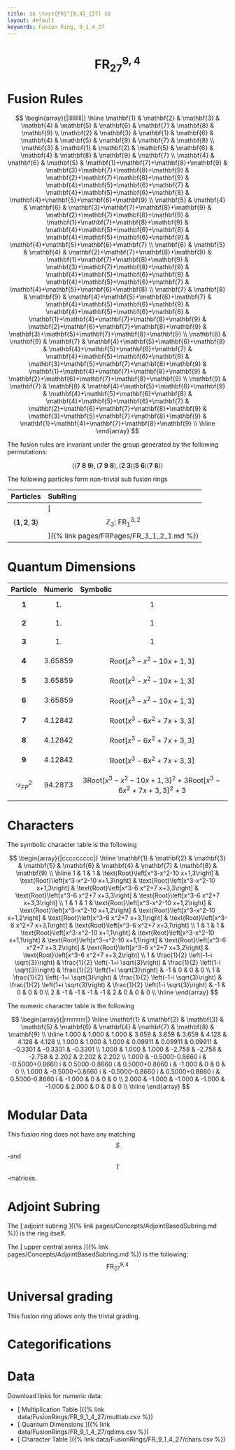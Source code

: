 ```yaml
---
title: $$ \text{FR}^{9,4}_{27} $$
layout: default
keywords: Fusion Ring, 9_1_4_27
---
```

# $$ \text{FR}^{9,4}_{27} $$


# Fusion Rules

$$
\begin{array}{|lllllllll|}
\hline
 \mathbf{1} & \mathbf{2} & \mathbf{3} & \mathbf{4} & \mathbf{5} & \mathbf{6} & \mathbf{7} & \mathbf{8} & \mathbf{9} \\
 \mathbf{2} & \mathbf{3} & \mathbf{1} & \mathbf{6} & \mathbf{4} & \mathbf{5} & \mathbf{9} & \mathbf{7} & \mathbf{8} \\
 \mathbf{3} & \mathbf{1} & \mathbf{2} & \mathbf{5} & \mathbf{6} & \mathbf{4} & \mathbf{8} & \mathbf{9} & \mathbf{7} \\
 \mathbf{4} & \mathbf{6} & \mathbf{5} & \mathbf{1}+\mathbf{7}+\mathbf{8}+\mathbf{9} & \mathbf{3}+\mathbf{7}+\mathbf{8}+\mathbf{9} & \mathbf{2}+\mathbf{7}+\mathbf{8}+\mathbf{9} & \mathbf{4}+\mathbf{5}+\mathbf{6}+\mathbf{7} & \mathbf{4}+\mathbf{5}+\mathbf{6}+\mathbf{8} & \mathbf{4}+\mathbf{5}+\mathbf{6}+\mathbf{9} \\
 \mathbf{5} & \mathbf{4} & \mathbf{6} & \mathbf{3}+\mathbf{7}+\mathbf{8}+\mathbf{9} & \mathbf{2}+\mathbf{7}+\mathbf{8}+\mathbf{9} & \mathbf{1}+\mathbf{7}+\mathbf{8}+\mathbf{9} & \mathbf{4}+\mathbf{5}+\mathbf{6}+\mathbf{8} & \mathbf{4}+\mathbf{5}+\mathbf{6}+\mathbf{9} & \mathbf{4}+\mathbf{5}+\mathbf{6}+\mathbf{7} \\
 \mathbf{6} & \mathbf{5} & \mathbf{4} & \mathbf{2}+\mathbf{7}+\mathbf{8}+\mathbf{9} & \mathbf{1}+\mathbf{7}+\mathbf{8}+\mathbf{9} & \mathbf{3}+\mathbf{7}+\mathbf{8}+\mathbf{9} & \mathbf{4}+\mathbf{5}+\mathbf{6}+\mathbf{9} & \mathbf{4}+\mathbf{5}+\mathbf{6}+\mathbf{7} & \mathbf{4}+\mathbf{5}+\mathbf{6}+\mathbf{8} \\
 \mathbf{7} & \mathbf{8} & \mathbf{9} & \mathbf{4}+\mathbf{5}+\mathbf{6}+\mathbf{7} & \mathbf{4}+\mathbf{5}+\mathbf{6}+\mathbf{9} & \mathbf{4}+\mathbf{5}+\mathbf{6}+\mathbf{8} & \mathbf{1}+\mathbf{4}+\mathbf{7}+\mathbf{8}+\mathbf{9} & \mathbf{2}+\mathbf{6}+\mathbf{7}+\mathbf{8}+\mathbf{9} & \mathbf{3}+\mathbf{5}+\mathbf{7}+\mathbf{8}+\mathbf{9} \\
 \mathbf{8} & \mathbf{9} & \mathbf{7} & \mathbf{4}+\mathbf{5}+\mathbf{6}+\mathbf{8} & \mathbf{4}+\mathbf{5}+\mathbf{6}+\mathbf{7} & \mathbf{4}+\mathbf{5}+\mathbf{6}+\mathbf{9} & \mathbf{3}+\mathbf{5}+\mathbf{7}+\mathbf{8}+\mathbf{9} & \mathbf{1}+\mathbf{4}+\mathbf{7}+\mathbf{8}+\mathbf{9} & \mathbf{2}+\mathbf{6}+\mathbf{7}+\mathbf{8}+\mathbf{9} \\
 \mathbf{9} & \mathbf{7} & \mathbf{8} & \mathbf{4}+\mathbf{5}+\mathbf{6}+\mathbf{9} & \mathbf{4}+\mathbf{5}+\mathbf{6}+\mathbf{8} & \mathbf{4}+\mathbf{5}+\mathbf{6}+\mathbf{7} & \mathbf{2}+\mathbf{6}+\mathbf{7}+\mathbf{8}+\mathbf{9} & \mathbf{3}+\mathbf{5}+\mathbf{7}+\mathbf{8}+\mathbf{9} & \mathbf{1}+\mathbf{4}+\mathbf{7}+\mathbf{8}+\mathbf{9} \\
\hline
\end{array}
$$


The fusion rules are invariant under the group generated by the following permutations:

$$ \{(\mathbf{7} \  \mathbf{8} \  \mathbf{9}), (\mathbf{7} \  \mathbf{9} \  \mathbf{8}), (\mathbf{2} \  \mathbf{3}) (\mathbf{5} \  \mathbf{6}) (\mathbf{7} \  \mathbf{8})\} $$


The following particles form non-trivial sub fusion rings

| Particles | SubRing |
| :------ | :------ |
| $$ \{\mathbf{1},\mathbf{2},\mathbf{3}\} $$ | [ $$ \mathbb{Z}_3:\ \text{FR}^{3,2}_{1} $$ ]({% link pages/FRPages/FR_3_1_2_1.md %}) |

# Quantum Dimensions

| Particle | Numeric | Symbolic |
| :------ | :------ | :------ |
| $$ \mathbf{1} $$ | $$ 1. $$ | $$ 1 $$ |
| $$ \mathbf{2} $$ | $$ 1. $$ | $$ 1 $$ |
| $$ \mathbf{3} $$ | $$ 1. $$ | $$ 1 $$ |
| $$ \mathbf{4} $$ | $$ 3.65859 $$ | $$ \text{Root}\left[x^3-x^2-10 x+1,3\right] $$ |
| $$ \mathbf{5} $$ | $$ 3.65859 $$ | $$ \text{Root}\left[x^3-x^2-10 x+1,3\right] $$ |
| $$ \mathbf{6} $$ | $$ 3.65859 $$ | $$ \text{Root}\left[x^3-x^2-10 x+1,3\right] $$ |
| $$ \mathbf{7} $$ | $$ 4.12842 $$ | $$ \text{Root}\left[x^3-6 x^2+7 x+3,3\right] $$ |
| $$ \mathbf{8} $$ | $$ 4.12842 $$ | $$ \text{Root}\left[x^3-6 x^2+7 x+3,3\right] $$ |
| $$ \mathbf{9} $$ | $$ 4.12842 $$ | $$ \text{Root}\left[x^3-6 x^2+7 x+3,3\right] $$ |
| $$ \mathcal{D}_{FP}^2 $$ | $$ 94.2873 $$ | $$ 3 \text{Root}\left[x^3-x^2-10 x+1,3\right]^2+3 \text{Root}\left[x^3-6 x^2+7 x+3,3\right]^2+3 $$ |

# Characters

The symbolic character table is the following

$$
\begin{array}{|ccccccccc|}
\hline
 \mathbf{1} & \mathbf{2} & \mathbf{3} & \mathbf{5} & \mathbf{6} & \mathbf{4} & \mathbf{7} & \mathbf{8} & \mathbf{9} \\
\hline
 1 & 1 & 1 & \text{Root}\left[x^3-x^2-10 x+1,3\right] & \text{Root}\left[x^3-x^2-10 x+1,3\right] & \text{Root}\left[x^3-x^2-10 x+1,3\right] & \text{Root}\left[x^3-6 x^2+7 x+3,3\right] & \text{Root}\left[x^3-6 x^2+7 x+3,3\right] & \text{Root}\left[x^3-6 x^2+7 x+3,3\right] \\
 1 & 1 & 1 & \text{Root}\left[x^3-x^2-10 x+1,2\right] & \text{Root}\left[x^3-x^2-10 x+1,2\right] & \text{Root}\left[x^3-x^2-10 x+1,2\right] & \text{Root}\left[x^3-6 x^2+7 x+3,1\right] & \text{Root}\left[x^3-6 x^2+7 x+3,1\right] & \text{Root}\left[x^3-6 x^2+7 x+3,1\right] \\
 1 & 1 & 1 & \text{Root}\left[x^3-x^2-10 x+1,1\right] & \text{Root}\left[x^3-x^2-10 x+1,1\right] & \text{Root}\left[x^3-x^2-10 x+1,1\right] & \text{Root}\left[x^3-6 x^2+7 x+3,2\right] & \text{Root}\left[x^3-6 x^2+7 x+3,2\right] & \text{Root}\left[x^3-6 x^2+7 x+3,2\right] \\
 1 & \frac{1}{2} \left(-1-i \sqrt{3}\right) & \frac{1}{2} \left(-1+i \sqrt{3}\right) & \frac{1}{2} \left(1-i \sqrt{3}\right) & \frac{1}{2} \left(1+i \sqrt{3}\right) & -1 & 0 & 0 & 0 \\
 1 & \frac{1}{2} \left(-1+i \sqrt{3}\right) & \frac{1}{2} \left(-1-i \sqrt{3}\right) & \frac{1}{2} \left(1+i \sqrt{3}\right) & \frac{1}{2} \left(1-i \sqrt{3}\right) & -1 & 0 & 0 & 0 \\
 2 & -1 & -1 & -1 & -1 & 2 & 0 & 0 & 0 \\
\hline
\end{array}
$$

The numeric character table is the following

$$
\begin{array}{|rrrrrrrrr|}
\hline
 \mathbf{1} & \mathbf{2} & \mathbf{3} & \mathbf{5} & \mathbf{6} & \mathbf{4} & \mathbf{7} & \mathbf{8} & \mathbf{9} \\
\hline
 1.000 & 1.000 & 1.000 & 3.659 & 3.659 & 3.659 & 4.128 & 4.128 & 4.128 \\
 1.000 & 1.000 & 1.000 & 0.09911 & 0.09911 & 0.09911 & -0.3301 & -0.3301 & -0.3301 \\
 1.000 & 1.000 & 1.000 & -2.758 & -2.758 & -2.758 & 2.202 & 2.202 & 2.202 \\
 1.000 & -0.5000-0.8660 i & -0.5000+0.8660 i & 0.5000-0.8660 i & 0.5000+0.8660 i & -1.000 & 0 & 0 & 0 \\
 1.000 & -0.5000+0.8660 i & -0.5000-0.8660 i & 0.5000+0.8660 i & 0.5000-0.8660 i & -1.000 & 0 & 0 & 0 \\
 2.000 & -1.000 & -1.000 & -1.000 & -1.000 & 2.000 & 0 & 0 & 0 \\
\hline
\end{array}
$$

# Modular Data

This fusion ring does not have any matching $$ S $$-and $$ T $$-matrices.

# Adjoint Subring

The [ adjoint subring ]({% link pages/Concepts/AdjointBasedSubring.md %}) is the ring itself.

The [ upper central series ]({% link pages/Concepts/AdjointBasedSubring.md %}) is the following:
$$ \text{FR}^{9,4}_{27} $$

# Universal grading

This fusion ring allows only the trivial grading.

# Categorifications



# Data

Download links for numeric data:

* [ Multiplication Table ]({% link data/FusionRings/FR_9_1_4_27/multtab.csv %})
* [ Quantum Dimensions ]({% link data/FusionRings/FR_9_1_4_27/qdims.csv %})
* [ Character Table ]({% link data/FusionRings/FR_9_1_4_27/chars.csv %})
